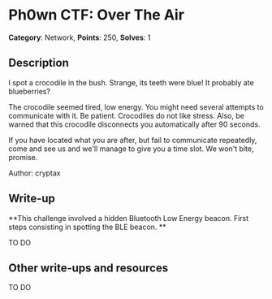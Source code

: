 # Ph0wn CTF: Over The Air

**Category**: Network, **Points**: 250, **Solves**: 1

## Description

I spot a crocodile in the bush. Strange, its teeth were blue! It probably ate blueberries?

The crocodile seemed tired, low energy.
You might need several attempts to communicate with it. Be patient. Crocodiles do not like stress.
Also, be warned that this crocodile disconnects you automatically after 90 seconds.

If you have located what you are after, but fail to communicate repeatedly, come and see us and we'll manage to give you a time slot. We won't bite, promise.

Author: cryptax

## Write-up

**This challenge involved a hidden Bluetooth Low Energy beacon. First steps consisting in spotting the BLE beacon. **

TO DO

## Other write-ups and resources

TO DO
